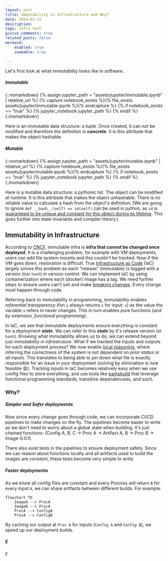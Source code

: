 ```yaml
---
layout: post
title: Immutability in Infrastructure and Why?
date: 2024-01-15
description: 
tags: infra tech
giscus_comments: true
related_posts: false
mermaid:
    enabled: true
    zoomable: true

---
```


Let's first look at what immutability looks like in software.

##### **Immutable**

{::nomarkdown}
{% assign jupyter_path = "assets/jupyter/immutable.ipynb" | relative_url %}
{% capture notebook_exists %}{% file_exists assets/jupyter/immutable.ipynb %}{% endcapture %}
{% if notebook_exists == "true" %}
{% jupyter_notebook jupyter_path %}
{% endif %}
{:/nomarkdown}

Here is an immutable data structure: a tuple. Once created, it can not be modified and therefore the definition is **concrete**. It is this attribute that makes the object hashable. 

##### **Mutable**

{::nomarkdown}
{% assign jupyter_path = "assets/jupyter/mutable.ipynb" | relative_url %}
{% capture notebook_exists %}{% file_exists assets/jupyter/mutable.ipynb %}{% endcapture %}
{% if notebook_exists == "true" %}
{% jupyter_notebook jupyter_path %}
{% endif %}
{:/nomarkdown}

Here is a mutable data structure: a pythonic list. The object can be modified at runtime. It is this attribute that makes the object unhashable. There is no reliable value to calculate a hash from the object's definition. (We are going to ignore `def __hash__(self) => id(self)` can be used in python, as `id` is [guaranteed to be unique and constant for this object during its lifetime](https://docs.python.org/3/library/functions.html#id). This goes further into state invariants and compiler theory.)

## Immutability in Infrastructure

According to [CNCF](https://glossary.cncf.io/immutable-infrastructure), immutable infra is **infra that cannot be changed once deployed**. It is a challenging problem, for example with VM deployments, users can add file system mounts and this couldn't be tracked. Now if the VM goes down, restoration is difficult. True [Infrastructure as Code](https://glossary.cncf.io/infrastructure-as-code/) (IaC) largely solves this problem as each "release" (immutable) is tagged with a version (our `hash`) in version control. We can implement IaC by using containerization where each (docker) image has a tag. We need further steps to ensure users can't ssh and make [breaking changes](https://en.wiktionary.org/wiki/breaking_change#:~:text=Noun,code%20used%20by%20multiple%20applications.). Every change must happen through code.

Referring back to immutability in programming, immutability enables *referential transparency* (fxn `y` always returns `z` for input: `x`) as the value the variable `x` refers to never changes. This in turn enables pure functions (*and by extension, functional programming*). 

In IaC, we see that immutable deployments ensure everything is constant for a deployment ***state***. We can refer to this ***state*** by it's release version (or `hash`). Knowing what immutability allows us to do, we can extend beyond just *immutability in infrastruture*. What if we tracked the inputs and outputs for each deployment process? We now enable [local reasoning](https://degoes.net/articles/fp-glossary), where inferring the correctness of the system is not dependent on *prior states* or *all inputs*. This translates to being able to pin down what file is exactly responsible for an issue in your deployment (solving by elimination is now feasible 😧). Tracking inputs in IaC becomes relatively easy when we use config files to store everything, and use tools like [pantsbuild](https://www.pantsbuild.org/) that leverage functional programming standards, transitive dependencees, and such.

### Why?

##### **Simpler and Safer deployments**

Now since every change goes through code, we can incorporate CI/CD pipelines to make changes on the fly. The pipelines become easier to write as we don't need to worry about a global state when building, it's just chained functions: (Config A, B, C -> Proc A -> Artifact A, B -> Proc B -> Image-0.0.1).

There also exist tests in the pipelines to ensure deployment safety. Since we can reason about functions locally and all artifacts used to build the images are *constant*, these tests become very simple to write.

##### **Faster deployments**

As we know all config files are constant and every Process will return `B` for every input `A`, we can share artifacts between different builds. For example:

```mermaid
flowchart TD
    ImageA --> ProcA
    ImageB --> ProcA
    ProcA --> ConfigA 
    ProcA --> ConfigB
```

By caching our output at `Proc A` for inputs (`Config A` and `Config B`), we speed up our deployment builds.

##### **E**

F